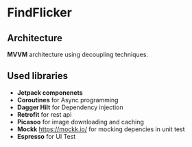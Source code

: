 # FindFlicker

## Architecture

**MVVM** architecture using decoupling techniques.

## Used libraries

- **Jetpack componenets**
- **Coroutines** for Async programming
- **Dagger Hilt** for Dependency injection
- **Retrofit** for rest api
- **Picasoo** for image downloading and caching
- **Mockk** https://mockk.io/ for mocking depencies in unit test
- **Espresso** for UI Test
